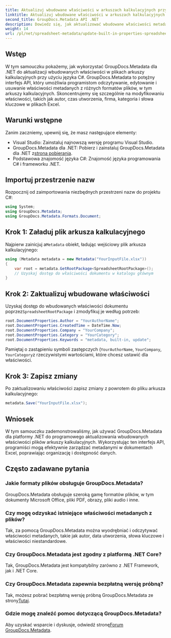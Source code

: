 ```yaml
---
title: Aktualizuj wbudowane właściwości w arkuszach kalkulacyjnych przy użyciu platformy .NET
linktitle: Aktualizuj wbudowane właściwości w arkuszach kalkulacyjnych przy użyciu platformy .NET
second_title: GroupDocs.Metadata API .NET
description: Dowiedz się, jak aktualizować wbudowane właściwości metadanych w plikach Excel przy użyciu GroupDocs.Metadata dla .NET. Modyfikuj autora, czas utworzenia, firmę i inne elementy za pomocą języka C#.
weight: 14
url: /pl/net/spreadsheet-metadata/update-built-in-properties-spreadsheets/
---
```

## Wstęp
W tym samouczku pokażemy, jak wykorzystać GroupDocs.Metadata dla .NET do aktualizacji wbudowanych właściwości w plikach arkuszy kalkulacyjnych przy użyciu języka C#. GroupDocs.Metadata to potężny interfejs API, który umożliwia programistom odczytywanie, edytowanie i usuwanie właściwości metadanych z różnych formatów plików, w tym arkuszy kalkulacyjnych. Skoncentrujemy się szczególnie na modyfikowaniu właściwości, takich jak autor, czas utworzenia, firma, kategoria i słowa kluczowe w plikach Excel.
## Warunki wstępne
Zanim zaczniemy, upewnij się, że masz następujące elementy:
- Visual Studio: Zainstaluj najnowszą wersję programu Visual Studio.
-  GroupDocs.Metadata dla .NET: Pobierz i zainstaluj GroupDocs.Metadata dla .NET z[strona pobierania](https://releases.groupdocs.com/metadata/net/).
- Podstawowa znajomość języka C#: Znajomość języka programowania C# i frameworku .NET.

## Importuj przestrzenie nazw
Rozpocznij od zaimportowania niezbędnych przestrzeni nazw do projektu C#:
```csharp
using System;
using GroupDocs.Metadata;
using GroupDocs.Metadata.Formats.Document;
```
## Krok 1: Załaduj plik arkusza kalkulacyjnego
 Najpierw zainicjuj a`Metadata` obiekt, ładując wejściowy plik arkusza kalkulacyjnego:
```csharp
using (Metadata metadata = new Metadata("YourInputFile.xlsx"))
{
    var root = metadata.GetRootPackage<SpreadsheetRootPackage>();
    // Uzyskaj dostęp do właściwości dokumentu w katalogu głównym
}
```
## Krok 2: Zaktualizuj wbudowane właściwości
 Uzyskaj dostęp do wbudowanych właściwości dokumentu poprzez`SpreadsheetRootPackage` i zmodyfikuj je według potrzeb:
```csharp
root.DocumentProperties.Author = "YourAuthorName";
root.DocumentProperties.CreatedTime = DateTime.Now;
root.DocumentProperties.Company = "YourCompany";
root.DocumentProperties.Category = "YourCategory";
root.DocumentProperties.Keywords = "metadata, built-in, update";
```
Pamiętaj o zastąpieniu symboli zastępczych (`YourAuthorName`, `YourCompany`, `YourCategory`z rzeczywistymi wartościami, które chcesz ustawić dla właściwości.
## Krok 3: Zapisz zmiany
Po zaktualizowaniu właściwości zapisz zmiany z powrotem do pliku arkusza kalkulacyjnego:
```csharp
metadata.Save("YourInputFile.xlsx");
```

## Wniosek
W tym samouczku zademonstrowaliśmy, jak używać GroupDocs.Metadata dla platformy .NET do programowego aktualizowania wbudowanych właściwości plików arkuszy kalkulacyjnych. Wykorzystując ten interfejs API, programiści mogą efektywnie zarządzać metadanymi w dokumentach Excel, poprawiając organizację i dostępność danych.

## Często zadawane pytania
### Jakie formaty plików obsługuje GroupDocs.Metadata?
GroupDocs.Metadata obsługuje szeroką gamę formatów plików, w tym dokumenty Microsoft Office, pliki PDF, obrazy, pliki audio i inne.
### Czy mogę odzyskać istniejące właściwości metadanych z plików?
Tak, za pomocą GroupDocs.Metadata można wyodrębniać i odczytywać właściwości metadanych, takie jak autor, data utworzenia, słowa kluczowe i właściwości niestandardowe.
### Czy GroupDocs.Metadata jest zgodny z platformą .NET Core?
Tak, GroupDocs.Metadata jest kompatybilny zarówno z .NET Framework, jak i .NET Core.
### Czy GroupDocs.Metadata zapewnia bezpłatną wersję próbną?
 Tak, możesz pobrać bezpłatną wersję próbną GroupDocs.Metadata ze strony[Tutaj](https://releases.groupdocs.com/).
### Gdzie mogę znaleźć pomoc dotyczącą GroupDocs.Metadata?
 Aby uzyskać wsparcie i dyskusje, odwiedź stronę[Forum GroupDocs.Metadata](https://forum.groupdocs.com/c/metadata/14).